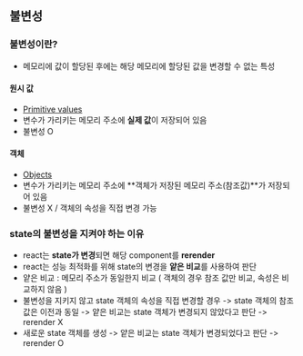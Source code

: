 ## 불변성

### 불변성이란?

- 메모리에 값이 할당된 후에는 해당 메모리에 할당된 값을 변경할 수 없는 특성

#### 원시 값

- [Primitive values](https://developer.mozilla.org/ko/docs/Web/JavaScript/Data_structures#%EA%B8%B0%EB%B3%B8_%ED%83%80%EC%9E%85_primitive_value "MDN 링크")
- 변수가 가리키는 메모리 주소에 **실제 값**이 저장되어 있음
- 불변성 O

#### 객체

- [Objects](https://developer.mozilla.org/ko/docs/Web/JavaScript/Data_structures#%EA%B0%9D%EC%B2%B4_objects "MDN 링크")
- 변수가 가리키는 메모리 주소에 **객체가 저장된 메모리 주소(참조값)**가 저장되어 있음
- 불변성 X / 객체의 속성을 직접 변경 가능

### state의 불변성을 지켜야 하는 이유

- react는 **state가 변경**되면 해당 component를 **rerender**
- react는 성능 최적화를 위해 state의 변경을 **얕은 비교**를 사용하여 판단
- 얕은 비교 : 메모리 주소가 동일한지 비교 ( 객체의 경우 참조 값만 비교, 속성은 비교하지 않음 )
- 불변성을 지키지 않고 state 객체의 속성을 직접 변경할 경우 -> state 객체의 참조값은 이전과 동일 -> 얕은 비교는 state 객체가 변경되지 않았다고 판단 -> rerender X
- 새로운 state 객체를 생성 -> 얕은 비교는 state 객체가 변경되었다고 판단 -> rerender O
